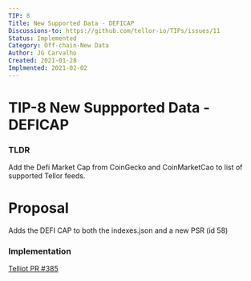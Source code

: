 ```yaml
---
TIP: 8
Title: New Supported Data - DEFICAP
Discussions-to: https://github.com/tellor-io/TIPs/issues/11
Status: Implemented
Category: Off-chain-New Data
Author: JG Carvalho
Created: 2021-01-28
Implmented: 2021-02-02
---
```


# TIP-8 New Suppported Data - DEFICAP

### TLDR

Add the Defi Market Cap from CoinGecko and CoinMarketCao to list of supported Tellor feeds.  

# Proposal


Adds the DEFI CAP to both the indexes.json and a new PSR (id 58)

### Implementation

[Telliot PR #385](https://github.com/tellor-io/telliot/pull/385) 
